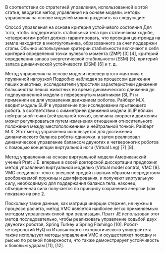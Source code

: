 В соответствии со стратегией управления, использованной в этой статье, вводится метод управления на основе модели. методы управления на основе моделей можно разделить на следующие: 

Способ управления на основе критерия устойчивого состояния Для того, чтобы поддерживать стабильный тела при статическом ходьбе, четвероногим робот должен гарантировать, что проекция центроида на земле находится в многоугольника, образованного за счет поддержки стопы. Обычно используемые критерии стабильности включают в себя критерий определения точки нулевого момента (ZMP) [3] [4], критерий определения запаса энергетической стабильности (ESM) [5], критерий запаса динамической устойчивости (DSM) [6] и т. д.



Метод управления на основе модели перевернутого маятника с пружинной нагрузкой Подробно наблюдая за процессом движения пеших животных, исследователи упростили характеристики движения большинства пеших животных во время динамического движения до подпружиненной модели с перевернутым маятником (SLIP) и применили ее для управления движением роботов. Райберт М.Х. вводит модель SLIP в управление при исследовании прыгающего робота. в соответствии с симметрией движения модели SLIP вблизи нейтральной точки (нейтральной точки), величина скорости движения может регулироваться путем изменения отношения относительного положения между местоположением и нейтральной точкой. Райберт М.Х. Этот метод управления используется для достижения динамического баланса робота-одиночки. а затем реализовал динамическое управление балансом двуногих и четвероногих роботов с помощью концепции виртуальной ноги (Virtual Leg) [7] [8].

Метод управления на основе виртуальной модели Американский ученый Pratt J.E. впервые в своей докторской диссертации предложил метод управления виртуальной моделью (Virtual model control, VMC [9]. VMC соединяют тело с внешней средой главным образом посредством воображаемой пружины и демпфирования, и получают виртуальную силу, необходимую для поддержания баланса тела. наконец, объединенная сила получается по принципу сохранения энергии (как показано на рис 2.


Поскольку такие данные, как матрица инерции стержня, не нужны в процессе расчета, метод VMC является наиболее легко применяемым методом управления силой при реализации. Пратт JE использовал этот метод последовательно, чтобы реализовать управление ходьбой двух двуногих роботов, Spring Turkey и Spring Flamingo [10]. Робот-четвероногий HyQ из Итальянского технологического университета также использует методы управления VMC и осуществляет походку и рысью по ровной поверхности, что также демонстрирует устойчивость к боковым ударам [11], [12].